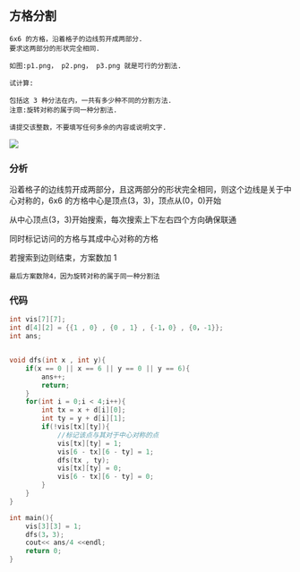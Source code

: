 <!--
 * @Description: 
 * @Version: 1.0
 * @Author: DaLao
 * @Email: dalao_li@163.com
 * @Date: 2021-08-18 16:22:55
 * @LastEditors: DaLao
 * @LastEditTime: 2022-03-27 00:33:52
-->

## 方格分割

```
6x6 的方格，沿着格子的边线剪开成两部分.
要求这两部分的形状完全相同.

如图:p1.png， p2.png， p3.png 就是可行的分割法.

试计算:

包括这 3 种分法在内，一共有多少种不同的分割方法.
注意:旋转对称的属于同一种分割法.

请提交该整数，不要填写任何多余的内容或说明文字.
```

![](https://cdn.hurra.ltd/img/20201013131304.png)


### 分析

沿着格子的边线剪开成两部分，且这两部分的形状完全相同，则这个边线是关于中心对称的，6x6 的方格中心是顶点(3，3)，顶点从(0，0)开始

从中心顶点(3，3)开始搜索，每次搜索上下左右四个方向确保联通

同时标记访问的方格与其成中心对称的方格

若搜索到边则结束，方案数加 1

`最后方案数除4，因为旋转对称的属于同一种分割法`


### 代码

```c++
int vis[7][7];
int d[4][2] = {{1 , 0} , {0 , 1} , {-1，0} , {0，-1}};
int ans;


void dfs(int x , int y){
    if(x == 0 || x == 6 || y == 0 || y == 6){
        ans++;
        return;
    }
    for(int i = 0;i < 4;i++){
        int tx = x + d[i][0];
        int ty = y + d[i][1];
        if(!vis[tx][ty]){
            //标记该点与其对于中心对称的点
            vis[tx][ty] = 1;
            vis[6 - tx][6 - ty] = 1;
            dfs(tx , ty);
            vis[tx][ty] = 0;
            vis[6 - tx][6 - ty] = 0;
        }
    }
}

int main(){
    vis[3][3] = 1;
    dfs(3，3);
    cout<< ans/4 <<endl;
    return 0;
}
```


